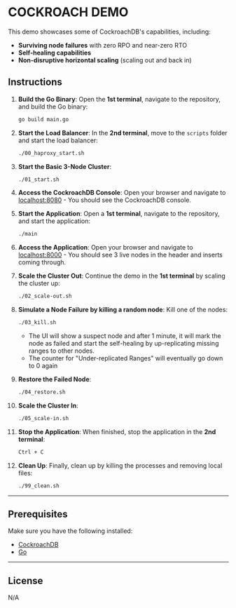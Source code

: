 
# COCKROACH DEMO

This demo showcases some of CockroachDB's capabilities, including:

- **Surviving node failures** with zero RPO and near-zero RTO
- **Self-healing capabilities**
- **Non-disruptive horizontal scaling** (scaling out and back in)


## Instructions

1. **Build the Go Binary**:
   Open the **1st terminal**, navigate to the repository, and build the Go binary:
   ```bash
   go build main.go
   ```

2. **Start the Load Balancer**:
   In the **2nd terminal**, move to the `scripts` folder and start the load balancer:
   ```bash
   ./00_haproxy_start.sh
   ```

3. **Start the Basic 3-Node Cluster**:
   ```bash
   ./01_start.sh
   ```

4. **Access the CockroachDB Console**:
   Open your browser and navigate to [localhost:8080](http://localhost:8080) - You should see the CockroachDB console.

5. **Start the Application**:
   Open a **1st terminal**, navigate to the repository, and start the application:
   ```bash
   ./main
   ```

6. **Access the Application**:
   Open your browser and navigate to [localhost:8000](http://localhost:8000) - You should see 3 live nodes in the header and inserts coming through.

7. **Scale the Cluster Out**:
   Continue the demo in the **1st terminal** by scaling the cluster up:
   ```bash
   ./02_scale-out.sh
   ```

8. **Simulate a Node Failure by killing a random node**:
   Kill one of the nodes:
   ```bash
   ./03_kill.sh
   ```
   - The UI will show a suspect node and after 1 minute, it will mark the node as failed and start the self-healing by up-replicating missing ranges to other nodes.
   - The counter for "Under-replicated Ranges" will eventually go down to 0 again

9. **Restore the Failed Node**:
   ```bash
   ./04_restore.sh
   ```

10. **Scale the Cluster In**:
    ```bash
    ./05_scale-in.sh
    ```

11. **Stop the Application**:
    When finished, stop the application in the **2nd terminal**:
    ```bash
    Ctrl + C
    ```

12. **Clean Up**:
    Finally, clean up by killing the processes and removing local files:
    ```bash
    ./99_clean.sh
    ```

---

## Prerequisites

Make sure you have the following installed:

- [CockroachDB](https://www.cockroachlabs.com/docs/stable/install-cockroachdb.html)
- [Go](https://golang.org/doc/install)

---

## License

N/A
